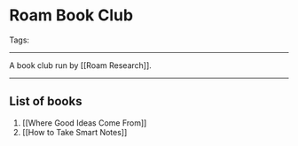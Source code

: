 # Roam Book Club

Tags:

---

A book club run by [[Roam Research]].

---

## List of books
1. [[Where Good Ideas Come From]]
2. [[How to Take Smart Notes]]